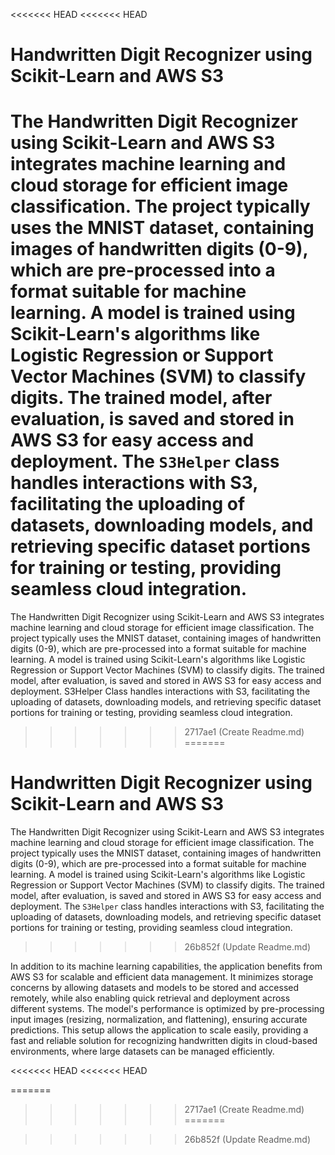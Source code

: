 <<<<<<< HEAD
<<<<<<< HEAD
# Handwritten Digit Recognizer using Scikit-Learn and AWS S3

The Handwritten Digit Recognizer using Scikit-Learn and AWS S3 integrates machine learning and cloud storage for efficient image classification. The project typically uses the MNIST dataset, containing images of handwritten digits (0-9), which are pre-processed into a format suitable for machine learning. A model is trained using Scikit-Learn's algorithms like Logistic Regression or Support Vector Machines (SVM) to classify digits. The trained model, after evaluation, is saved and stored in AWS S3 for easy access and deployment. The `S3Helper` class handles interactions with S3, facilitating the uploading of datasets, downloading models, and retrieving specific dataset portions for training or testing, providing seamless cloud integration.
=======
The Handwritten Digit Recognizer using Scikit-Learn and AWS S3 integrates machine learning and cloud storage for efficient image classification. The project typically uses the MNIST dataset, containing images of handwritten digits (0-9), which are pre-processed into a format suitable for machine learning. A model is trained using Scikit-Learn's algorithms like Logistic Regression or Support Vector Machines (SVM) to classify digits. The trained model, after evaluation, is saved and stored in AWS S3 for easy access and deployment. S3Helper Class handles interactions with S3, facilitating the uploading of datasets, downloading models, and retrieving specific dataset portions for training or testing, providing seamless cloud integration.
>>>>>>> 2717ae1 (Create Readme.md)
=======
# Handwritten Digit Recognizer using Scikit-Learn and AWS S3

The Handwritten Digit Recognizer using Scikit-Learn and AWS S3 integrates machine learning and cloud storage for efficient image classification. The project typically uses the MNIST dataset, containing images of handwritten digits (0-9), which are pre-processed into a format suitable for machine learning. A model is trained using Scikit-Learn's algorithms like Logistic Regression or Support Vector Machines (SVM) to classify digits. The trained model, after evaluation, is saved and stored in AWS S3 for easy access and deployment. The `S3Helper` class handles interactions with S3, facilitating the uploading of datasets, downloading models, and retrieving specific dataset portions for training or testing, providing seamless cloud integration.
>>>>>>> 26b852f (Update Readme.md)

In addition to its machine learning capabilities, the application benefits from AWS S3 for scalable and efficient data management. It minimizes storage concerns by allowing datasets and models to be stored and accessed remotely, while also enabling quick retrieval and deployment across different systems. The model's performance is optimized by pre-processing input images (resizing, normalization, and flattening), ensuring accurate predictions. This setup allows the application to scale easily, providing a fast and reliable solution for recognizing handwritten digits in cloud-based environments, where large datasets can be managed efficiently.






<<<<<<< HEAD
<<<<<<< HEAD

=======
>>>>>>> 2717ae1 (Create Readme.md)
=======

>>>>>>> 26b852f (Update Readme.md)
